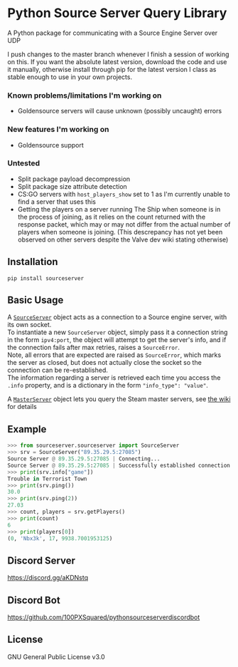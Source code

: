 # Python Source Server Query Library
A Python package for communicating with a Source Engine Server over UDP  

I push changes to the master branch whenever I finish a session of working on this. If you want the absolute latest version, download the code and use it manually, otherwise install through pip for the latest version I class as stable enough to use in your own projects.  

### Known problems/limitations I'm working on
* Goldensource servers will cause unknown (possibly uncaught) errors

### New features I'm working on
* Goldensource support

### Untested
* Split package payload decompression
* Split package size attribute detection
* CS:GO servers with `host_players_show` set to 1 as I'm currently unable to find a server that uses this
* Getting the players on a server running The Ship when someone is in the process of joining, as it relies on the count returned with the response packet, which may or may not differ from the actual number of players when someone is joining. (This descrepancy has not yet been observed on other servers despite the Valve dev wiki stating otherwise)

## Installation
`pip install sourceserver`

## Basic Usage
A [`SourceServer`](https://github.com/100PXSquared/pythonsourceserver/wiki/SourceServer) object acts as a connection to a Source engine server, with its own socket.  
To instantiate a new `SourceServer` object, simply pass it a connection string in the form `ipv4:port`, the object will attempt to get the server's info, and if the connection fails after max retries, raises a `SourceError`.  
Note, all errors that are expected are raised as `SourceError`, which marks the server as closed, but does not actually close the socket so the connection can be re-established.  
The information regarding a server is retrieved each time you access the `.info` property, and is a dictionary in the form `"info_type": "value"`.  

A [`MasterServer`](https://github.com/100PXSquared/pythonsourceserver/wiki/MasterServer) object lets you query the Steam master servers, see [the wiki](https://github.com/100PXSquared/pythonsourceserver/wiki) for details

## Example
```python
>>> from sourceserver.sourceserver import SourceServer
>>> srv = SourceServer("89.35.29.5:27085")
Source Server @ 89.35.29.5:27085 | Connecting...
Source Server @ 89.35.29.5:27085 | Successfully established connection to server
>>> print(srv.info["game"]) 
Trouble in Terrorist Town
>>> print(srv.ping()) 
30.0
>>> print(srv.ping(2)) 
27.03
>>> count, players = srv.getPlayers()
>>> print(count)  
6
>>> print(players[0])
(0, 'Nbx3k', 17, 9938.7001953125)
```

## Discord Server
https://discord.gg/aKDNstq

## Discord Bot
https://github.com/100PXSquared/pythonsourceserverdiscordbot

## License
GNU General Public License v3.0
